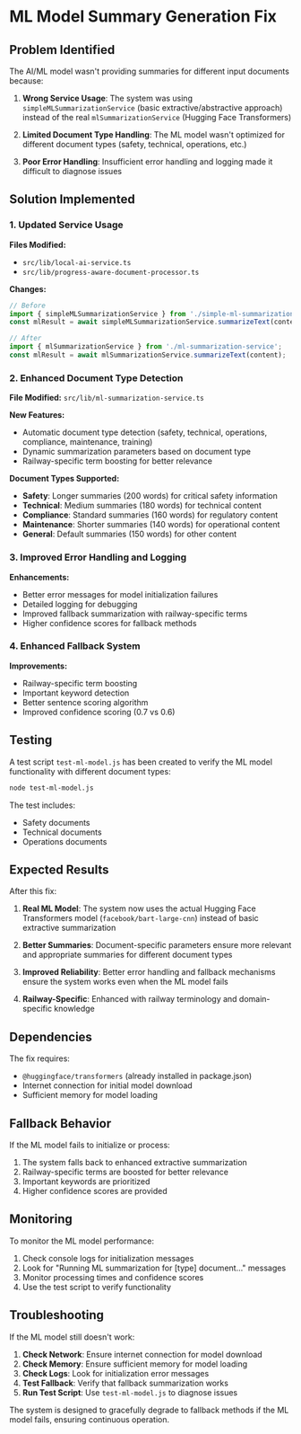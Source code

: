 # ML Model Summary Generation Fix

## Problem Identified

The AI/ML model wasn't providing summaries for different input documents because:

1. **Wrong Service Usage**: The system was using `simpleMLSummarizationService` (basic extractive/abstractive approach) instead of the real `mlSummarizationService` (Hugging Face Transformers)

2. **Limited Document Type Handling**: The ML model wasn't optimized for different document types (safety, technical, operations, etc.)

3. **Poor Error Handling**: Insufficient error handling and logging made it difficult to diagnose issues

## Solution Implemented

### 1. Updated Service Usage

**Files Modified:**
- `src/lib/local-ai-service.ts`
- `src/lib/progress-aware-document-processor.ts`

**Changes:**
```typescript
// Before
import { simpleMLSummarizationService } from './simple-ml-summarization';
const mlResult = await simpleMLSummarizationService.summarizeText(content);

// After
import { mlSummarizationService } from './ml-summarization-service';
const mlResult = await mlSummarizationService.summarizeText(content);
```

### 2. Enhanced Document Type Detection

**File Modified:** `src/lib/ml-summarization-service.ts`

**New Features:**
- Automatic document type detection (safety, technical, operations, compliance, maintenance, training)
- Dynamic summarization parameters based on document type
- Railway-specific term boosting for better relevance

**Document Types Supported:**
- **Safety**: Longer summaries (200 words) for critical safety information
- **Technical**: Medium summaries (180 words) for technical content
- **Compliance**: Standard summaries (160 words) for regulatory content
- **Maintenance**: Shorter summaries (140 words) for operational content
- **General**: Default summaries (150 words) for other content

### 3. Improved Error Handling and Logging

**Enhancements:**
- Better error messages for model initialization failures
- Detailed logging for debugging
- Improved fallback summarization with railway-specific terms
- Higher confidence scores for fallback methods

### 4. Enhanced Fallback System

**Improvements:**
- Railway-specific term boosting
- Important keyword detection
- Better sentence scoring algorithm
- Improved confidence scoring (0.7 vs 0.6)

## Testing

A test script `test-ml-model.js` has been created to verify the ML model functionality with different document types:

```bash
node test-ml-model.js
```

The test includes:
- Safety documents
- Technical documents  
- Operations documents

## Expected Results

After this fix:

1. **Real ML Model**: The system now uses the actual Hugging Face Transformers model (`facebook/bart-large-cnn`) instead of basic extractive summarization

2. **Better Summaries**: Document-specific parameters ensure more relevant and appropriate summaries for different document types

3. **Improved Reliability**: Better error handling and fallback mechanisms ensure the system works even when the ML model fails

4. **Railway-Specific**: Enhanced with railway terminology and domain-specific knowledge

## Dependencies

The fix requires:
- `@huggingface/transformers` (already installed in package.json)
- Internet connection for initial model download
- Sufficient memory for model loading

## Fallback Behavior

If the ML model fails to initialize or process:
1. The system falls back to enhanced extractive summarization
2. Railway-specific terms are boosted for better relevance
3. Important keywords are prioritized
4. Higher confidence scores are provided

## Monitoring

To monitor the ML model performance:
1. Check console logs for initialization messages
2. Look for "Running ML summarization for [type] document..." messages
3. Monitor processing times and confidence scores
4. Use the test script to verify functionality

## Troubleshooting

If the ML model still doesn't work:

1. **Check Network**: Ensure internet connection for model download
2. **Check Memory**: Ensure sufficient memory for model loading
3. **Check Logs**: Look for initialization error messages
4. **Test Fallback**: Verify that fallback summarization works
5. **Run Test Script**: Use `test-ml-model.js` to diagnose issues

The system is designed to gracefully degrade to fallback methods if the ML model fails, ensuring continuous operation.
